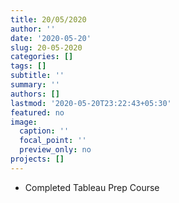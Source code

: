 ```yaml
---
title: 20/05/2020
author: ''
date: '2020-05-20'
slug: 20-05-2020
categories: []
tags: []
subtitle: ''
summary: ''
authors: []
lastmod: '2020-05-20T23:22:43+05:30'
featured: no
image:
  caption: ''
  focal_point: ''
  preview_only: no
projects: []
---
```


- Completed Tableau Prep Course